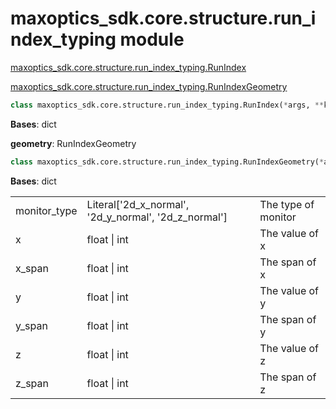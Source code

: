 # maxoptics_sdk.core.structure.run_index_typing module

[maxoptics_sdk.core.structure.run_index_typing.RunIndex](#maxoptics_sdk.core.structure.run_index_typing.RunIndex)



[maxoptics_sdk.core.structure.run_index_typing.RunIndexGeometry](#maxoptics_sdk.core.structure.run_index_typing.RunIndexGeometry)



<span id='maxoptics_sdk.core.structure.run_index_typing.RunIndex'> </span>

```py
class maxoptics_sdk.core.structure.run_index_typing.RunIndex(*args, **kwargs)
```

__Bases__: dict

__geometry__: RunIndexGeometry




<span id='maxoptics_sdk.core.structure.run_index_typing.RunIndexGeometry'> </span>


```py
class maxoptics_sdk.core.structure.run_index_typing.RunIndexGeometry(*args, **kwargs)
```




__Bases__: dict


<table>
  <tr>
    <td>monitor_type</td>
    <td>Literal['2d_x_normal', '2d_y_normal', '2d_z_normal']</td>
    <td>The type of monitor</td>
  </tr>
  <tr>
    <td>x</td>
    <td>float | int</td>
    <td>The value of x</td>
  </tr>
  <tr>
    <td>x_span</td>
    <td>float | int</td>
    <td>The span of x</td>
  </tr>
  <tr>
    <td>y</td>
    <td>float | int</td>
    <td>The value of y</td>
  </tr>
  <tr>
    <td>y_span</td>
    <td>float | int</td>
    <td>The span of y</td>
  </tr>
  <tr>
    <td>z</td>
    <td>float | int</td>
    <td>The value of z</td>
  </tr>
  <tr>
    <td>z_span</td>
    <td>float | int</td>
    <td>The span of z</td>
  </tr>
</table>
